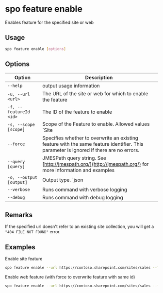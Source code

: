 # spo feature enable

Enables feature for the specified site or web

## Usage

```sh
spo feature enable [options]
```

## Options

Option|Description
------|-----------
`--help`|output usage information
`-u, --url <url>`|The URL of the site or web for which to enable the feature
`-f, --featureId <id>`|The ID of the feature to enable
`-s, --scope [scope]`|Scope of the Feature to enable. Allowed values `Site|Web`. Default `Web`
`--force`|Specifies whether to overwrite an existing feature with the same feature identifier. This parameter is ignored if there are no errors.
`--query [query]`|JMESPath query string. See [http://jmespath.org/](http://jmespath.org/) for more information and examples
`-o, --output [output]`|Output type. `json|text`. Default `text`
`--verbose`|Runs command with verbose logging
`--debug`|Runs command with debug logging

## Remarks

If the specified url doesn't refer to an existing site collection, you will get a `"404 FILE NOT FOUND"` error.

## Examples

Enable site feature

```sh
spo feature enable --url https://contoso.sharepoint.com/sites/sales --featureId 915c240e-a6cc-49b8-8b2c-0bff8b553ed3 --scope Site
```

Enable web feature (with force to overwrite feature with same id)

```sh
spo feature enable --url https://contoso.sharepoint.com/sites/sales --featureId 00bfea71-5932-4f9c-ad71-1557e5751100 --scope Web --force
```
